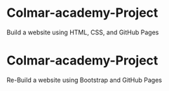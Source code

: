 # Colmar-academy-Project
Build a website using HTML, CSS, and GitHub Pages

# Colmar-academy-Project
Re-Build a website using Bootstrap and GitHub Pages
